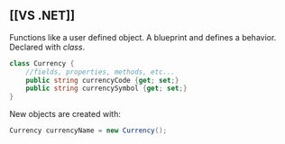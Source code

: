 [[VS .NET]]
---
Functions like a user defined object. A blueprint and defines a behavior.
Declared with *class*.

```c#
class Currency {
	//fields, properties, methods, etc...
	public string currencyCode {get; set;}
	public string currencySymbol {get; set;}
}
```

New objects are created with:
```c#
Currency currencyName = new Currency();
```